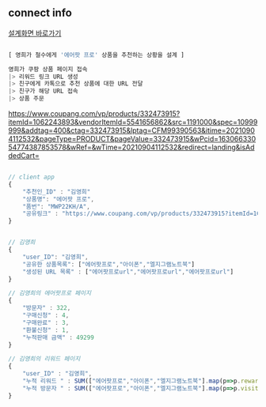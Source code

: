 
## connect info

[설계화면 바로가기](https://excalidraw.com/#json=4901323535286272,gsFj20UUbLiwjpXscIpIkA)


```js

[ 영희가 철수에게 '에어팟 프로' 상품을 추천하는 상황을 설계 ]

영희가 쿠팡 상품 페이지 접속
|> 리워드 링크 URL 생성 
|> 친구에게 카톡으로 추천 상품에 대한 URL 전달
|> 친구가 해당 URL 접속
|> 상품 주문 

```


https://www.coupang.com/vp/products/332473915?itemId=1062243893&vendorItemId=5541656862&src=1191000&spec=10999999&addtag=400&ctag=332473915&lptag=CFM99390563&itime=20210904112532&pageType=PRODUCT&pageValue=332473915&wPcid=16306633054774387853578&wRef=&wTime=20210904112532&redirect=landing&isAddedCart=

```js

// client app
{
    "추천인_ID" : "김영희"
    "상품명": "에어팟 프로",
    "품번": "MWP22KH/A",
    "공유링크" : "https://www.coupang.com/vp/products/332473915?itemId=1062243893&vendorItemId=5541656862&src=1191000&spec=10999999&addtag=400&ctag=332473915&lptag=CFM99390563&itime=20210904112532&pageType=PRODUCT&pageValue=332473915&wPcid=16306633054774387853578&wRef=&wTime=20210904112532&redirect=landing&isAddedCart="
}


// 김영희
{
    "user_ID": "김영희",
    "공유한 상품목록": ["에어팟프로","아이폰","엘지그램노트북"]
    "생성된 URL 목록" : ["에어팟프로url","에어팟프로url","에어팟프로url"]
}

// 김영희의 에어팟프로 페이지
{
    "방문자" : 322,
    "구매신청" : 4,
    "구매완료" : 3,
    "환불신청" : 1,
    "누적판매 금액" : 49299
}

// 김영희의 리워드 페이지
{
    "user_ID" : "김영희",
    "누적 리워드 " : SUM(["에어팟프로","아이폰","엘지그램노트북"].map(p=>p.rewards)) 
    "누적 방문자 " : SUM(["에어팟프로","아이폰","엘지그램노트북"].map(p=>p.visitors)) 
}

```
